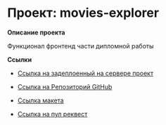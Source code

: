 # Проект: movies-explorer

**Описание проекта**

Функционал фронтенд части дипломной работы

**Ссылки**

* [Ссылка на задеплоенный на сервере проект](https://api.lis.movies-explorer.nomoreparties.sbs/)
 
* [Ссылка на Репозиторий GitHub](https://github.com/elislis7/movies-explorer-frontend/tree/level-3)

* [Ссылка макета](https://disk.yandex.ru/d/ihliJaPTjtnh7A)

* [Ссылка на пул реквест](https://github.com/elislis7/movies-explorer-frontend/pull/2)